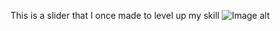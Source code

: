 This is a slider that I once made to level up my skill
![Image alt](https://github.com/Weeelp/slider/tree/main/images/img1.png)
